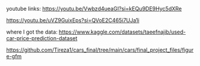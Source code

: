 youtube links:
https://youtu.be/Vwbzd4ueaGI?si=kEQu9DE9Hyc5dXRe 


https://youtu.be/uVZ9GuixEps?si=QVoE2C465i7UJa1i


where I got the data:
https://www.kaggle.com/datasets/taeefnajib/used-car-price-prediction-dataset


https://github.com/Tireza1/cars_final/tree/main/cars/final_project_files/figure-gfm
